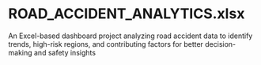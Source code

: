 # ROAD_ACCIDENT_ANALYTICS.xlsx
An Excel-based dashboard project analyzing road accident data to identify trends, high-risk regions, and contributing factors for better decision-making and safety insights
